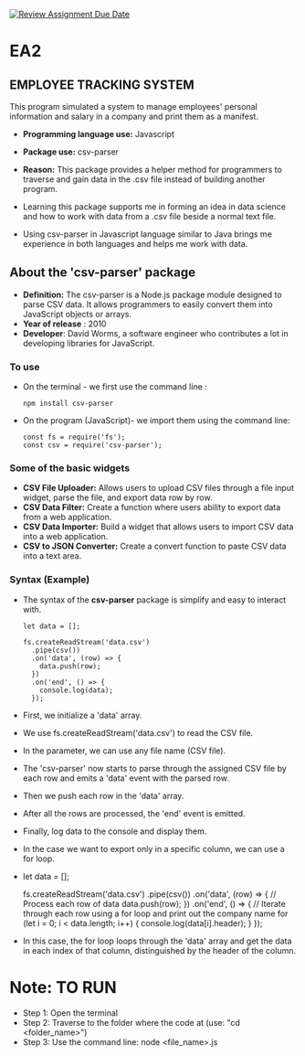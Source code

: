 [![Review Assignment Due Date](https://classroom.github.com/assets/deadline-readme-button-24ddc0f5d75046c5622901739e7c5dd533143b0c8e959d652212380cedb1ea36.svg)](https://classroom.github.com/a/RPDAFNpj)
# EA2

## EMPLOYEE TRACKING SYSTEM
This program simulated a system to manage employees' personal information and salary in a company and print them as a manifest.

- **Programming language use:** Javascript
- **Package use:** csv-parser
- **Reason:** This package provides a helper method for programmers to traverse and gain data in the .csv file instead of building another program.

- Learning this package supports me in forming an idea in data science and how to work with data from a .csv file beside a normal text file.
- Using csv-parser in Javascript language similar to Java brings me experience in both languages and helps me work with data.

## About the 'csv-parser' package
- **Definition:** The csv-parser is a Node.js package module designed to parse CSV data. It allows programmers to easily convert them into JavaScript objects or arrays.
- **Year of release** : 2010
- **Developer**: David Worms, a software engineer who contributes a lot in developing libraries for JavaScript.

### To use
* On the terminal - we first use the command line :

      npm install csv-parser

* On the program (JavaScript)- we import them using the command line:

      const fs = require('fs');
      const csv = require('csv-parser');
  
### Some of the basic widgets
* **CSV File Uploader:** Allows users to upload CSV files through a file input widget, parse the file, and export data row by row.
* **CSV Data Filter:** Create a function where users ability to export data from a web application.
* **CSV Data Importer:** Build a widget that allows users to import CSV data into a web application.
* **CSV to JSON Converter:** Create a convert function to paste CSV data into a text area.

### Syntax (Example)
- The syntax of the **csv-parser** package is simplify and easy to interact with.

      let data = [];
      
      fs.createReadStream('data.csv')
        .pipe(csv())
        .on('data', (row) => {
          data.push(row);
        })
        .on('end', () => {
          console.log(data);
        });

 - First, we initialize a 'data' array.
 - We use fs.createReadStream('data.csv')  to read the CSV file.
 - In the parameter, we can use any file name (CSV file).
 - The 'csv-parser' now starts to parse through the assigned CSV file by each row and emits a 'data' event with the parsed row.
 - Then we push each row in the 'data' array.
 - After all the rows are processed, the 'end' event is emitted.
 - Finally, log data to the console and display them.

 - In the case we want to export only in a specific column, we can use a for loop.
 - 
      let data = [];
      
      fs.createReadStream('data.csv')
        .pipe(csv())
        .on('data', (row) => {
          // Process each row of data
          data.push(row);
        })
        .on('end', () => {
          // Iterate through each row using a for loop and print out the company name
          for (let i = 0; i < data.length; i++) {
            console.log(data[i].header);
          }
        });

- In this case, the for loop loops through the 'data' array and get the data in each index of that column, distinguished by the header of the column.
  
# Note: TO RUN
 * Step 1: Open the terminal
 * Step 2: Traverse to the folder where the code at (use: "cd <folder_name>")
 * Step 3: Use the command line: node <file_name>.js


